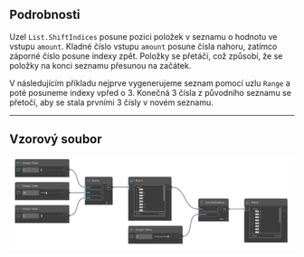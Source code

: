 ## Podrobnosti
Uzel `List.ShiftIndices` posune pozici položek v seznamu o hodnotu ve vstupu `amount`. Kladné číslo vstupu `amount` posune čísla nahoru, zatímco záporné číslo posune indexy zpět. Položky se přetáčí, což způsobí, že se položky na konci seznamu přesunou na začátek.

V následujícím příkladu nejprve vygenerujeme seznam pomocí uzlu `Range` a poté posuneme indexy vpřed o 3. Konečná 3 čísla z původního seznamu se přetočí, aby se stala prvními 3 čísly v novém seznamu.
___
## Vzorový soubor

![List.ShiftIndices](./DSCore.List.ShiftIndices_img.jpg)
